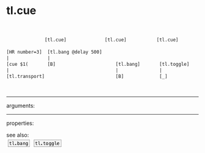 # tl.cue

```


              [tl.cue]              [tl.cue]           [tl.cue]

[HR number=3]  [tl.bang @delay 500]
|              |
[cue $1(       [B]                      [tl.bang]       [tl.toggle]
|                                       |               |
[tl.transport]                          [B]             [_]

            
```
---
arguments:


---
properties:


see also:<br>
![tl.bang](img/object_tl.bang.png)
![tl.toggle](img/object_tl.toggle.png)
